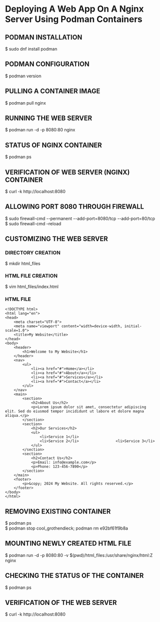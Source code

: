 # Deploying A Web App On A Nginx Server Using Podman Containers #

## PODMAN INSTALLATION ##
 	 	 	 	 	 	 	 	 	 	 	 	      
$ sudo dnf install podman 	 	 	 	 	 	 	 	 
 	               
 
 	                                                                                                                                      
## PODMAN CONFIGURATION ## 	 	 	 	 	 	 
 	 	    	 	 	 	 	 	 	 	 	                   
$ podman version 	 	 	 	 	 	 	 	 	 
 	 
  
## PULLING A CONTAINER IMAGE ## 
$ podman pull nginx  	 
 	 	 	 	 	 	 	 	 	 
  
 
 
 
## RUNNING THE WEB SERVER ##
$ podman run -d -p 8080:80 nginx 
  
## STATUS OF NGINX CONTAINER ## 
$ podman ps 
  
## VERIFICATION OF WEB SERVER (NGINX) CONTAINER ## 
$ curl -k http://localhost:8080 
  
 
 	 	 	 	 	 	 	 	 	 	 	 	 
## ALLOWING PORT 8080 THROUGH FIREWALL ## 
$ sudo firewall-cmd --permanent --add-port=8080/tcp --add-port=80/tcp                                                                $ sudo firewall-cmd –reload 
 
 
  
## CUSTOMIZING THE WEB SERVER ##
### DIRECTORY CREATION ###
$ mkdir html_files 	 	 	 	 	 	 	 	 
 
  
### HTML FILE CREATION ###	 	 	 	 	 	 	 	 	      
$ vim html_files/index.html 	 	 	 	 	 	 	 
 
  
### HTML FILE ###
```cadence 	 	 	 	 	 	 	 	 	 	            
<!DOCTYPE html> 
<html lang="en"> 
<head> 
    <meta charset="UTF-8"> 
    <meta name="viewport" content="width=device-width, initial-scale=1.0"> 
    <title>My Website</title> 
</head> 
<body> 
    <header> 
        <h1>Welcome to My Website</h1> 
    </header> 
    <nav> 
        <ul> 
            <li><a href="#">Home</a></li> 
            <li><a href="#">About</a></li> 
            <li><a href="#">Services</a></li> 
            <li><a href="#">Contact</a></li> 
        </ul> 
    </nav> 
    <main> 
        <section> 
            <h2>About Us</h2> 
            <p>Lorem ipsum dolor sit amet, consectetur adipiscing elit. Sed do eiusmod tempor incididunt ut labore et dolore magna aliqua.</p> 
        </section> 
        <section> 
            <h2>Our Services</h2> 
            <ul> 
                <li>Service 1</li> 
                <li>Service 2</li>                 <li>Service 3</li> 
            </ul> 
        </section> 
        <section> 
            <h2>Contact Us</h2> 
            <p>Email: info@example.com</p> 
            <p>Phone: 123-456-7890</p> 
        </section> 
    </main> 
    <footer> 
        <p>&copy; 2024 My Website. All rights reserved.</p> 
    </footer> 
</body> 
</html>
```
## REMOVING EXISTING CONTAINER ##
$ podman ps 	 	 	 	 	 	 	 	 	 	 
$ podman stop cool_grothendieck; podman rm e92bf61f9b8a 
  
## MOUNTING NEWLY CREATED HTML FILE ## 
$ podman run -d -p 8080:80 -v $(pwd)/html_files:/usr/share/nginx/html:Z nginx 
 
 
 	 	 	 	 	 	 	 	 	 	 	 
 	 	 	 	 	 	 	 	 	 	 	              
## CHECKING THE STATUS OF THE CONTAINER ##  	 	 
 	 	 	 	 	 	 	 	 	 	                          
$ podman ps 	 	 	 	 	 	 	 	 	 
 
 
 	 	 	 	 	 	 	 	 	 	 	              
## VERIFICATION OF THE WEB SERVER ## 	 	 	 	 
 	 	 	 	 	 	 	 	 	 	 	 	      
$ curl -k http://localhost:8080 	 	 	 	 	 	 	 
 
 




